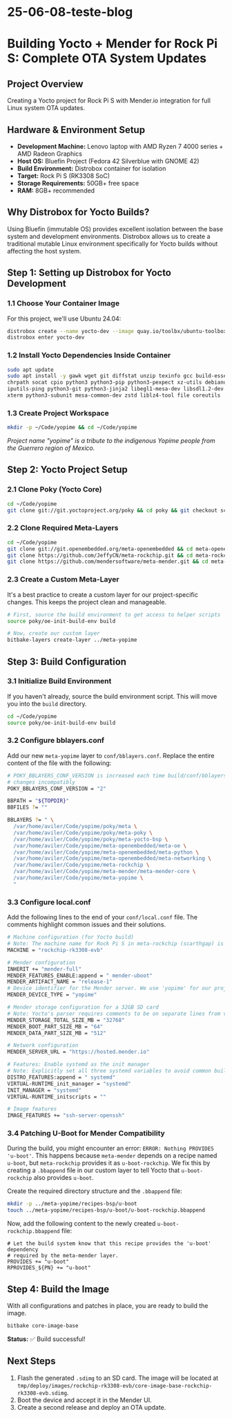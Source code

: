 # 25-06-08-teste-blog

# Building Yocto + Mender for Rock Pi S: Complete OTA System Updates

## Project Overview
Creating a Yocto project for Rock Pi S with Mender.io integration for full Linux system OTA updates.

## Hardware & Environment Setup
- **Development Machine:** Lenovo laptop with AMD Ryzen 7 4000 series + AMD Radeon Graphics
- **Host OS:** Bluefin Project (Fedora 42 Silverblue with GNOME 42)
- **Build Environment:** Distrobox container for isolation
- **Target:** Rock Pi S (RK3308 SoC)
- **Storage Requirements:** 50GB+ free space
- **RAM:** 8GB+ recommended

## Why Distrobox for Yocto Builds?
Using Bluefin (immutable OS) provides excellent isolation between the base system and development environments. Distrobox allows us to create a traditional mutable Linux environment specifically for Yocto builds without affecting the host system.

## Step 1: Setting up Distrobox for Yocto Development

### 1.1 Choose Your Container Image
For this project, we'll use Ubuntu 24.04:
``` bash
distrobox create --name yocto-dev --image quay.io/toolbx/ubuntu-toolbox:24.04
distrobox enter yocto-dev
```

### 1.2 Install Yocto Dependencies Inside Container
``` bash
sudo apt update
sudo apt install -y gawk wget git diffstat unzip texinfo gcc build-essential \
chrpath socat cpio python3 python3-pip python3-pexpect xz-utils debianutils \
iputils-ping python3-git python3-jinja2 libegl1-mesa-dev libsdl1.2-dev pylint \
xterm python3-subunit mesa-common-dev zstd liblz4-tool file coreutils
```

### 1.3 Create Project Workspace
``` bash
mkdir -p ~/Code/yopime && cd ~/Code/yopime
```

*Project name "yopime" is a tribute to the indigenous Yopime people from the Guerrero region of Mexico.*

## Step 2: Yocto Project Setup

### 2.1 Clone Poky (Yocto Core)
``` bash
cd ~/Code/yopime
git clone git://git.yoctoproject.org/poky && cd poky && git checkout scarthgap && cd ..
```

### 2.2 Clone Required Meta-Layers
``` bash
cd ~/Code/yopime
git clone git://git.openembedded.org/meta-openembedded && cd meta-openembedded && git checkout scarthgap && cd ..
git clone https://github.com/JeffyCN/meta-rockchip.git && cd meta-rockchip && git checkout scarthgap && cd ..
git clone https://github.com/mendersoftware/meta-mender.git && cd meta-mender && git checkout scarthgap && cd ..
```

### 2.3 Create a Custom Meta-Layer
It's a best practice to create a custom layer for our project-specific changes. This keeps the project clean and manageable.
``` bash
# First, source the build environment to get access to helper scripts
source poky/oe-init-build-env build

# Now, create our custom layer
bitbake-layers create-layer ../meta-yopime
```

## Step 3: Build Configuration

### 3.1 Initialize Build Environment
If you haven't already, source the build environment script. This will move you into the `build` directory.
``` bash
cd ~/Code/yopime
source poky/oe-init-build-env build
```

### 3.2 Configure bblayers.conf
Add our new `meta-yopime` layer to `conf/bblayers.conf`. Replace the entire content of the file with the following:
``` bash
# POKY_BBLAYERS_CONF_VERSION is increased each time build/conf/bblayers.conf
# changes incompatibly
POKY_BBLAYERS_CONF_VERSION = "2"

BBPATH = "${TOPDIR}"
BBFILES ?= ""

BBLAYERS ?= " \
  /var/home/aviler/Code/yopime/poky/meta \
  /var/home/aviler/Code/yopime/poky/meta-poky \
  /var/home/aviler/Code/yopime/poky/meta-yocto-bsp \
  /var/home/aviler/Code/yopime/meta-openembedded/meta-oe \
  /var/home/aviler/Code/yopime/meta-openembedded/meta-python \
  /var/home/aviler/Code/yopime/meta-openembedded/meta-networking \
  /var/home/aviler/Code/yopime/meta-rockchip \
  /var/home/aviler/Code/yopime/meta-mender/meta-mender-core \
  /var/home/aviler/Code/yopime/meta-yopime \
  "
```

### 3.3 Configure local.conf
Add the following lines to the end of your `conf/local.conf` file. The comments highlight common issues and their solutions.
``` bash
# Machine configuration (for Yocto build)
# Note: The machine name for Rock Pi S in meta-rockchip (scarthgap) is 'rockchip-rk3308-evb', not 'rock-pi-s'.
MACHINE = "rockchip-rk3308-evb"

# Mender configuration
INHERIT += "mender-full"
MENDER_FEATURES_ENABLE:append = " mender-uboot"
MENDER_ARTIFACT_NAME = "release-1"
# Device identifier for the Mender server. We use 'yopime' for our project.
MENDER_DEVICE_TYPE = "yopime"

# Mender storage configuration for a 32GB SD card
# Note: Yocto's parser requires comments to be on separate lines from variable assignments.
MENDER_STORAGE_TOTAL_SIZE_MB = "32768"
MENDER_BOOT_PART_SIZE_MB = "64"
MENDER_DATA_PART_SIZE_MB = "512"

# Network configuration
MENDER_SERVER_URL = "https://hosted.mender.io"

# Features: Enable systemd as the init manager
# Note: Explicitly set all three systemd variables to avoid common build errors with mender-systemd.
DISTRO_FEATURES:append = " systemd"
VIRTUAL-RUNTIME_init_manager = "systemd"
INIT_MANAGER = "systemd"
VIRTUAL-RUNTIME_initscripts = ""

# Image features
IMAGE_FEATURES += "ssh-server-openssh"
```

### 3.4 Patching U-Boot for Mender Compatibility
During the build, you might encounter an error: `ERROR: Nothing PROVIDES 'u-boot'`. This happens because `meta-mender` depends on a recipe named `u-boot`, but `meta-rockchip` provides it as `u-boot-rockchip`. We fix this by creating a `.bbappend` file in our custom layer to tell Yocto that `u-boot-rockchip` also provides `u-boot`.

Create the required directory structure and the `.bbappend` file:
``` bash
mkdir -p ../meta-yopime/recipes-bsp/u-boot
touch ../meta-yopime/recipes-bsp/u-boot/u-boot-rockchip.bbappend
```

Now, add the following content to the newly created `u-boot-rockchip.bbappend` file:
```
# Let the build system know that this recipe provides the 'u-boot' dependency
# required by the meta-mender layer.
PROVIDES += "u-boot"
RPROVIDES_${PN} += "u-boot"
```

## Step 4: Build the Image
With all configurations and patches in place, you are ready to build the image.
``` bash
bitbake core-image-base
```
**Status:** ✅ Build successful!

## Next Steps
1. Flash the generated `.sdimg` to an SD card. The image will be located at `tmp/deploy/images/rockchip-rk3308-evb/core-image-base-rockchip-rk3308-evb.sdimg`.
2. Boot the device and accept it in the Mender UI.
3. Create a second release and deploy an OTA update.